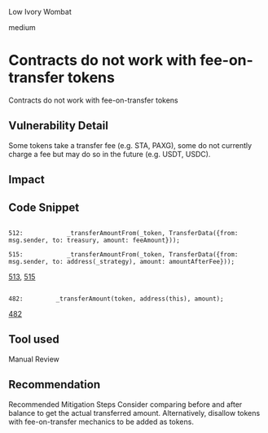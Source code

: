 Low Ivory Wombat

medium

# Contracts do not work with fee-on-transfer tokens

Contracts do not work with fee-on-transfer tokens

## Vulnerability Detail

Some tokens take a transfer fee (e.g. STA, PAXG), some do not currently charge a fee but may do so in the future (e.g. USDT, USDC).

## Impact

## Code Snippet

```solidity

512:            _transferAmountFrom(_token, TransferData({from: msg.sender, to: treasury, amount: feeAmount}));

515:            _transferAmountFrom(_token, TransferData({from: msg.sender, to: address(_strategy), amount: amountAfterFee}));

```

[513](https://github.com/sherlock-audit/2023-09-Gitcoin/blob/6430c8004017e96ae2f5aac365bdefd0b6eeea72/allo-v2/contracts/core/Allo.sol#L513), [515](https://github.com/sherlock-audit/2023-09-Gitcoin/blob/6430c8004017e96ae2f5aac365bdefd0b6eeea72/allo-v2/contracts/core/Allo.sol#L515)

```solidity

482:         _transferAmount(token, address(this), amount);

```

[482](https://github.com/sherlock-audit/2023-09-Gitcoin/blob/6430c8004017e96ae2f5aac365bdefd0b6eeea72/allo-v2/contracts/strategies/_poc/donation-voting/DonationVotingStrategy.sol#L482)

## Tool used

Manual Review

## Recommendation
Recommended Mitigation Steps
    Consider comparing before and after balance to get the actual transferred amount.
    Alternatively, disallow tokens with fee-on-transfer mechanics to be added as tokens.